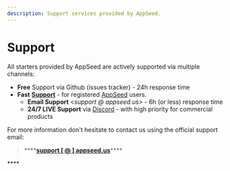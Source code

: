 ```yaml
---
description: Support services provided by AppSeed.
---
```


# Support

All starters provided by AppSeed are actively supported via multiple channels: 

* **Free** Support via Github \(issues tracker\) - 24h response time
* **Fast** [**Support**](https://appseed.us/support) -  for registered [AppSeed](https://appseed.us/) users.
  * **Email Support** &lt;_support @ appseed.us&gt;_  - 6h \(or less\) response time
  * **24/7 LIVE Support** via [Discord](https://discord.com/invite/fZC6hup) - with high priority for commercial products 

For more information don't hesitate to contact us using the official support email:

> \*\*\*\*[**support \[ @ \] appseed.us**](mailto:support@appseed.us)\*\*\*\*

\*\*\*\*



  

